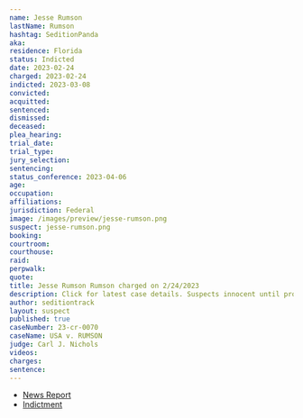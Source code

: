 ```yaml
---
name: Jesse Rumson
lastName: Rumson
hashtag: SeditionPanda
aka:
residence: Florida
status: Indicted
date: 2023-02-24
charged: 2023-02-24
indicted: 2023-03-08
convicted:
acquitted:
sentenced:
dismissed:
deceased:
plea_hearing:
trial_date:
trial_type:
jury_selection:
sentencing:
status_conference: 2023-04-06
age:
occupation:
affiliations:
jurisdiction: Federal
image: /images/preview/jesse-rumson.png
suspect: jesse-rumson.png
booking:
courtroom:
courthouse:
raid:
perpwalk:
quote:
title: Jesse Rumson Rumson charged on 2/24/2023
description: Click for latest case details. Suspects innocent until proven guilty.
author: seditiontrack
layout: suspect
published: true
caseNumber: 23-cr-0070
caseName: USA v. RUMSON
judge: Carl J. Nichols
videos:
charges:
sentence:
---
```

- [News Report](https://www.wfla.com/news/local-news/citrus-county/florida-man-known-as-sedition-panda-arrested-for-allegedly-storming-capitol/)
- [Indictment](https://storage.courtlistener.com/recap/gov.uscourts.dcd.252921/gov.uscourts.dcd.252921.8.0_1.pdf)
